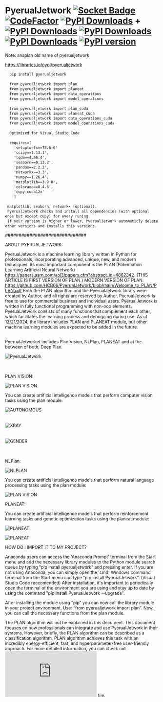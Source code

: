 # PyerualJetwork [![Socket Badge](https://socket.dev/api/badge/pypi/package/anaplan/2.5.0?artifact_id=tar-gz)](https://socket.dev/pypi/package/anaplan/overview/2.5.0/tar-gz) [![CodeFactor](https://www.codefactor.io/repository/github/hcb06/anaplan/badge)](https://www.codefactor.io/repository/github/hcb06/anaplan) [![PyPI Downloads](https://static.pepy.tech/badge/anaplan)](https://pepy.tech/projects/anaplan) + [![PyPI Downloads](https://static.pepy.tech/badge/pyerualjetwork)](https://pepy.tech/projects/pyerualjetwork) [![PyPI Downloads](https://static.pepy.tech/badge/anaplan/month)](https://pepy.tech/projects/anaplan) [![PyPI Downloads](https://static.pepy.tech/badge/anaplan/week)](https://pepy.tech/projects/anaplan) [![PyPI version](https://img.shields.io/pypi/v/pyerualjetwork.svg)](https://pypi.org/project/pyerualjetwork/)

Note: anaplan old name of pyerualjetwork

https://libraries.io/pypi/pyerualjetwork


      pip install pyerualjetwork
      
      from pyerualjetwork import plan
      from pyerualjetwork import planeat
      from pyerualjetwork import data_operations
      from pyerualjetwork import model_operations

      from pyerualjetwork import plan_cuda
      from pyerualjetwork import planeat_cuda
      from pyerualjetwork import data_operations_cuda
      from pyerualjetwork import model_operations_cuda

      Optimized for Visual Studio Code
      
      requires=[
        'setuptools==75.6.0'
 	    'scipy==1.13.1',
	    'tqdm==4.66.4',
	    'seaborn==0.13.2',
	    'pandas==2.2.2',
	    'networkx==3.3',
	    'numpy==1.26.4',
	    'matplotlib==3.9.0',
	    'colorama==0.4.6',
        'cupy-cuda12x'
        ]

     matplotlib, seaborn, networkx (optional).
     PyerualJetwork checks and install all dependencies (with optional ones but except cupy) for every runing.
     If your version is higher or lower, PyerualJetwork automaticly delete other versions and installs this versions.
          
##############################

ABOUT PYERUALJETWORK:

PyerualJetwork is a machine learning library written in Python for professionals, incorporating advanced, unique, new, and modern techniques. Its most important component is the PLAN (Potentiation Learning Artificial Neural Network) https://papers.ssrn.com/sol3/papers.cfm?abstract_id=4862342. (THIS ARTICLE IS FIRST VERSION OF PLAN.) MODERN VERSION OF PLAN: https://github.com/HCB06/PyerualJetwork/blob/main/Welcome_to_PLAN/PLAN.pdf
Both the PLAN algorithm and the PyerualJetwork library were created by Author, and all rights are reserved by Author.
PyerualJetwork is free to use for commercial business and individual users. PyerualJetwork is written in fully functional programming with non-oop elements. PyerualJetwork consists of many functions that complement each other, which facilitates the learning process and debugging during use.
As of 12/21/2024, the library includes PLAN and PLANEAT module, but other machine learning modules are expected to be added in the future.
<br><br>

PyerualJetworket includes Plan Vision, NLPlan, PLANEAT and at the between of both, Deep Plan.<br>

![PyerualJetwork](https://github.com/HCB06/PyerualJetwork/blob/main/Media/anaplanet_logo_final.png)<br><br><br>

PLAN VISION:<br>

![PLAN VISION](https://github.com/HCB06/PyerualJetwork/blob/main/Media/PlanVision.jpg)

You can create artificial intelligence models that perform computer vision tasks using the plan module:<br>

![AUTONOMOUS](https://github.com/HCB06/PyerualJetwork/blob/main/Media/autonomous.gif)<br><br><br>
![XRAY](https://github.com/HCB06/PyerualJetwork/blob/main/Media/chest_xray.png)<br><br><br>
![GENDER](https://github.com/HCB06/PyerualJetwork/blob/main/Media/gender_classification.png)<br><br><br>

NLPlan:<br>

![NLPLAN](https://github.com/HCB06/PyerualJetwork/blob/main/Media/NLPlan.jpg)<br>

You can create artificial intelligence models that perform natural language processing tasks using the plan module:

![PLAN VISION](https://github.com/HCB06/PyerualJetwork/blob/main/Media/NLP.gif)

PLANEAT:<br>

You can create artificial intelligence models that perform reinforcement learning tasks and genetic optimization tasks using the planeat module:

![PLANEAT](https://github.com/HCB06/PyerualJetwork/blob/main/Media/PLANEAT_1.gif)<br>

![PLANEAT](https://github.com/HCB06/PyerualJetwork/blob/main/Media/PLANEAT_2.gif)<br>


HOW DO I IMPORT IT TO MY PROJECT?

Anaconda users can access the 'Anaconda Prompt' terminal from the Start menu and add the necessary library modules to the Python module search queue by typing "pip install pyerualjetwork" and pressing enter. If you are not using Anaconda, you can simply open the 'cmd' Windows command terminal from the Start menu and type "pip install PyerualJetwork". (Visual Studio Code reccomended) After installation, it's important to periodically open the terminal of the environment you are using and stay up to date by using the command "pip install PyerualJetwork --upgrade".

After installing the module using "pip" you can now call the library module in your project environment. Use: “from pyerualjetwork import plan”. Now, you can call the necessary functions from the plan module.

The PLAN algorithm will not be explained in this document. This document focuses on how professionals can integrate and use PyerualJetwork in their systems. However, briefly, the PLAN algorithm can be described as a classification algorithm. PLAN algorithm achieves this task with an incredibly energy-efficient, fast, and hyperparameter-free user-friendly approach. For more detailed information, you can check out ![PYERUALJETWORK USER MANUEL](https://github.com/HCB06/PyerualJetwork/blob/main/Welcome_to_PyerualJetwork/PYERUALJETWORK_USER_MANUEL_AND_LEGAL_INFORMATION(EN).pdf) file.
